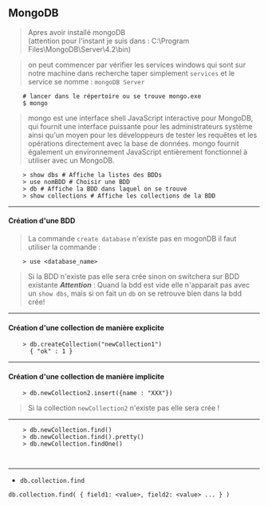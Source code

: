 MongoDB
-
> Apres avoir installé mongoDB   
> (attention pour l'instant je suis dans : C:\Program Files\MongoDB\Server\4.2\bin)

> on peut commencer par vérifier les services windows qui sont sur notre machine
> dans recherche taper simplement ``services`` et le service se nomme : ``mongoDB Server``


````shell script
    # lancer dans le répertoire ou se trouve mongo.exe
    $ mongo
````
>mongo est une interface shell JavaScript interactive pour MongoDB,
>qui fournit une interface puissante pour les administrateurs système ainsi 
>qu'un moyen pour les développeurs de tester les requêtes et les opérations directement 
>avec la base de données. mongo fournit également un environnement JavaScript
> entièrement fonctionnel à utiliser avec un MongoDB.

````shell script
    > show dbs # Affiche la listes des BDDs
    > use nomBDD # Choisir une BDD
    > db # Affiche la BDD dans laquel on se trouve
    > show collections # Affiche les collections de la BDD  
````
---
#### Création d'une BDD
> La commande `create database` n'existe pas en mogonDB
> il faut utiliser la commande :
````shell script
    > use <database_name>
````
> Si la BDD n'existe pas elle sera crée sinon on switchera sur BDD existante
>***Attention*** : Quand la bdd est vide elle n'apparait pas avec un `show dbs`, mais si on fait un `db` on se retrouve bien dans la bdd crée!
---
#### Création d'une collection de manière explicite
````shell script
    > db.createCollection("newCollection1")
      { "ok" : 1 }
````
---

#### Création d'une collection de manière implicite
````shell script
    > db.newCollection2.insert({name : "XXX"})
````
> Si la collection `newCollection2` n'existe pas elle sera crée !
---

````shell script
    > db.newCollection.find()
    > db.newCollection.find().pretty()
    > db.newCollection.findOne()

    
````

---
- ``db.collection.find``
````shell script
db.collection.find( { field1: <value>, field2: <value> ... } )
````

